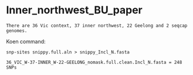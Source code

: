 # Inner_northwest_BU_paper


```
There are 36 Vic context, 37 inner northwest, 22 Geelong and 2 seqcap genomes.
```

Koen command:
```
snp-sites snippy.full.aln > snippy_Incl_N.fasta
```

```
36_VIC_W-37-INNER_W-22-GEELONG_nomask.full.clean.Incl_N.fasta = 248 SNPs






```


